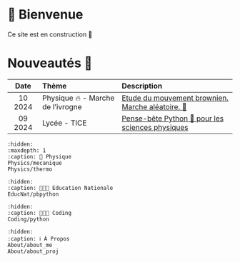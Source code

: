 # 🏡 Bienvenue

Ce site est en construction 🚧

# Nouveautés 🌟
| **Date** | **Thème**                                                     | **Description**                                                                  |
| :------: | :------------------------------------------------------------ |:---------------------------------------------------------------------------------|
| 10 2024  | Physique 🔥 - Marche de l’ivrogne                             | [Etude du mouvement brownien. Marche aléatoire. 🍷](Physics/brownien) |
| 09 2024  | Lycée - TICE                                                  | [Pense-bête Python 🐍 pour les sciences physiques](EducNat/pbpython)             |


```{toctree}
:hidden:
:maxdepth: 1
:caption: 🚀 Physique
Physics/mecanique
Physics/thermo
```

```{toctree}
:hidden:
:caption: 👨🏻‍🏫 Education Nationale
EducNat/pbpython
```

```{toctree}
:hidden:
:caption: 👨🏻‍💻 Coding
Coding/python
```

```{toctree}
:hidden:
:caption: ℹ️ À Propos
About/about_me
About/about_proj
```



